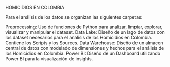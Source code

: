HOMICIDIOS EN COLOMBIA

Para el análisis de los datos se organizan las siguientes carpetas:

Preprocessing: Uso de funciones de Python para analizar, limpiar, explorar, visualizar y manipular el dataset.
Data Lake: Diseño de un lago de datos con los dataset necesarios para el análisis de los Homicidios en Colombia. Contiene los Scripts y los Sources.
Data Warehouse: Diseño de un almacen central de datos con modelado de dimensiones y hechos para el análisis de los Homicidios en Colombia.
Power BI: Diseño de un Dashboard utilizando Power BI para la visualización de insights.
